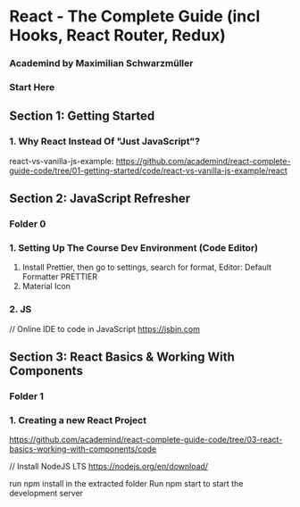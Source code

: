 # React - The Complete Guide (incl Hooks, React Router, Redux)

### Academind by Maximilian Schwarzmüller

### Start Here

## Section 1: Getting Started

### 1. Why React Instead Of "Just JavaScript"?

react-vs-vanilla-js-example:
https://github.com/academind/react-complete-guide-code/tree/01-getting-started/code/react-vs-vanilla-js-example/react

## Section 2: JavaScript Refresher

### Folder 0

### 1. Setting Up The Course Dev Environment (Code Editor)

1. Install Prettier, then go to settings, search for format,
   Editor: Default Formatter PRETTIER
2. Material Icon

### 2. JS

// Online IDE to code in JavaScript
https://jsbin.com

## Section 3: React Basics & Working With Components

### Folder 1

### 1. Creating a new React Project

https://github.com/academind/react-complete-guide-code/tree/03-react-basics-working-with-components/code

// Install NodeJS LTS
https://nodejs.org/en/download/

run npm install in the extracted folder
Run npm start to start the development server
